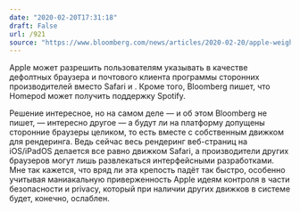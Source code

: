 ```yaml
---
date: "2020-02-20T17:31:18"
draft: False
url: /921
source: "https://www.bloomberg.com/news/articles/2020-02-20/apple-weighs-loosening-restrictions-on-rival-iphone-music-apps"
---
```


Apple может разрешить пользователям указывать в качестве дефолтных браузера и почтового клиента программы сторонних производителей вместо Safari и . Кроме того, Bloomberg пишет, что Homepod может получить поддержку Spotify.

Решение интересное, но на самом деле — и об этом Bloomberg не пишет, — интересно другое — а будут ли на платформу допущены сторонние браузеры целиком, то есть вместе с собственным движком для рендеринга. Ведь сейчас весь рендеринг веб-страниц на iOS/iPadOS делается все равно движком Safari, а производители других браузеров могут лишь развлекаться интерфейсными разработками. Мне так кажется, что вряд ли эта крепость падёт так быстро, особенно учитывая маниакальную приверженность Apple идеям контроля в части безопасности и privacy, который при наличии других движков в системе будет, конечно, ослаблен.
